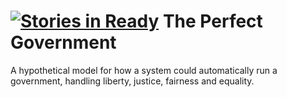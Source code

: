 [![Stories in Ready](https://badge.waffle.io/mherod/perfect-government.png?label=ready&title=Ready)](https://waffle.io/mherod/perfect-government)
The Perfect Government
=====

A hypothetical model for how a system could automatically run a government, handling liberty, justice, fairness and equality.
